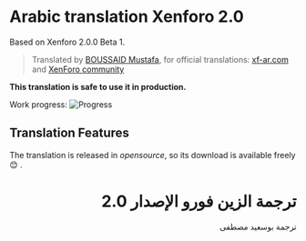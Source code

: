 # Arabic translation Xenforo 2.0
Based on Xenforo 2.0.0 Beta 1.
>Translated by [BOUSSAID Mustafa](https://github.com/boussaid), for official translations: [xf-ar.com](https://www.xf-ar.com/) and [XenForo community](https://xenforo.com/community/)

**This translation is safe to use it in production.**

Work progress: ![Progress](http://progressed.io/bar/98)

## Translation Features
The translation is released in *opensource*, so its download is available freely :blush: .

# <div dir="rtl">ترجمة الزين فورو الإصدار 2.0</div>

<div dir="rtl">ترجمة بوسعيد مصطفى</div>